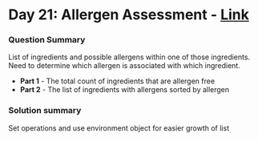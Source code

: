 # Day 21: Allergen Assessment  - [Link](https://adventofcode.com/2020/day/21)

### Question Summary
List of ingredients and possible allergens within one of those ingredients. Need to determine which allergen is associated with which ingredient.


- **Part 1** - The total count of ingredients that are allergen free
- **Part 2** - The list of ingredients with allergens sorted by allergen

### Solution summary 
Set operations and use environment object for easier growth of list